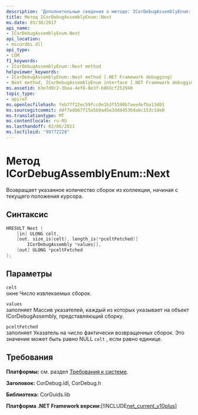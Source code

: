 ```yaml
---
description: 'Дополнительные сведения о методе: ICorDebugAssemblyEnum:: Next'
title: Метод ICorDebugAssemblyEnum::Next
ms.date: 03/30/2017
api_name:
- ICorDebugAssemblyEnum.Next
api_location:
- mscordbi.dll
api_type:
- COM
f1_keywords:
- ICorDebugAssemblyEnum::Next method
helpviewer_keywords:
- ICorDebugAssemblyEnum::Next method [.NET Framework debugging]
- Next method, ICorDebugAssemblyEnum interface [.NET Framework debugging]
ms.assetid: b3e7d0c2-3baa-4ef8-8e3f-b865cf252940
topic_type:
- apiref
ms.openlocfilehash: feb77f22ec59fcc0e1b3f5590b7aee4efba13d01
ms.sourcegitcommit: ddf7edb67715a5b9a45e3dd44536dabc153c1de0
ms.translationtype: MT
ms.contentlocale: ru-RU
ms.lasthandoff: 02/06/2021
ms.locfileid: "99772228"
---
```

# <a name="icordebugassemblyenumnext-method"></a>Метод ICorDebugAssemblyEnum::Next

Возвращает указанное количество сборок из коллекции, начиная с текущего положения курсора.  
  
## <a name="syntax"></a>Синтаксис  
  
```cpp  
HRESULT Next (  
    [in] ULONG celt,  
    [out, size_is(celt), length_is(*pceltFetched)]  
        ICorDebugAssembly *values[],  
    [out] ULONG *pceltFetched  
);  
```  
  
## <a name="parameters"></a>Параметры  

 `celt`  
 окне Число извлекаемых сборок.  
  
 `values`  
 заполняет Массив указателей, каждый из которых указывает на объект ICorDebugAssembly, представляющий сборку.  
  
 `pceltFetched`  
 заполняет Указатель на число фактически возвращенных сборок. Это значение может быть равно NULL `celt` , если равно единице.  
  
## <a name="requirements"></a>Требования  

 **Платформы:** см. раздел [Требования к системе](../../get-started/system-requirements.md).  
  
 **Заголовок:** CorDebug.idl, CorDebug.h  
  
 **Библиотека:** CorGuids.lib  
  
 **Платформа .NET Framework версии:**[!INCLUDE[net_current_v10plus](../../../../includes/net-current-v10plus-md.md)]
